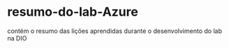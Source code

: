 # resumo-do-lab-Azure
contém o resumo das lições aprendidas durante o desenvolvimento do lab na DIO
